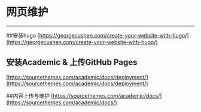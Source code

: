 # 网页维护
---
##安装hugo
[https://georgecushen.com/create-your-website-with-hugo/](https://georgecushen.com/create-your-website-with-hugo/)

## 安装Academic & 上传GitHub Pages
[https://sourcethemes.com/academic/docs/deployment/](https://sourcethemes.com/academic/docs/deployment/)

##内容上传与维护
[https://sourcethemes.com/academic/docs/](https://sourcethemes.com/academic/docs/)


